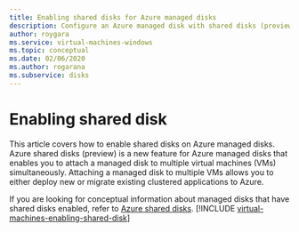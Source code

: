 ```yaml
---
title: Enabling shared disks for Azure managed disks
description: Configure an Azure managed disk with shared disks (preview) so that you can share it across multiple VMs
author: roygara
ms.service: virtual-machines-windows
ms.topic: conceptual
ms.date: 02/06/2020
ms.author: rogarana
ms.subservice: disks
---
```


# Enabling shared disk

This article covers how to enable shared disks on Azure managed disks. Azure shared disks (preview) is a new feature for Azure managed disks that enables you to attach a managed disk to multiple virtual machines (VMs) simultaneously. Attaching a managed disk to multiple VMs allows you to either deploy new or migrate existing clustered applications to Azure. 

If you are looking for conceptual information about managed disks that have shared disks enabled, refer to [Azure shared disks](disks-shared-disks.md).
[!INCLUDE [virtual-machines-enabling-shared-disk](../../../includes/virtual-machines-enabling-shared-disk.md)]
